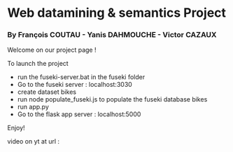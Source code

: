 # Web datamining & semantics Project

### By François COUTAU - Yanis DAHMOUCHE - Victor CAZAUX 

Welcome on our project page !

To launch the project
- run the fuseki-server.bat in the fuseki folder 
- Go to the fuseki server : localhost:3030 
- create dataset bikes
- run node populate_fuseki.js to populate the fuseki database bikes 
- run app.py
- Go to the flask app server : localhost:5000

Enjoy! 

video on yt at url :